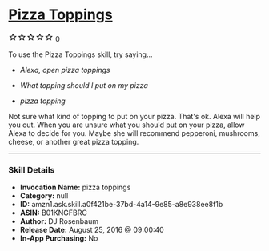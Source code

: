 # [Pizza Toppings](http://alexa.amazon.com/#skills/amzn1.ask.skill.a0f421be-37bd-4a14-9e85-a8e938ee8f1b)
![0 stars](../../images/ic_star_border_black_18dp_1x.png)![0 stars](../../images/ic_star_border_black_18dp_1x.png)![0 stars](../../images/ic_star_border_black_18dp_1x.png)![0 stars](../../images/ic_star_border_black_18dp_1x.png)![0 stars](../../images/ic_star_border_black_18dp_1x.png) 0

To use the Pizza Toppings skill, try saying...

* *Alexa, open pizza toppings*

* *What topping should I put on my pizza*

* *pizza topping*

Not sure what kind of topping to put on your pizza. That's ok. Alexa will help you out. When you are unsure what you should put on your pizza, allow Alexa to decide for you. Maybe she will recommend pepperoni, mushrooms, cheese, or another great pizza topping.

***

### Skill Details

* **Invocation Name:** pizza toppings
* **Category:** null
* **ID:** amzn1.ask.skill.a0f421be-37bd-4a14-9e85-a8e938ee8f1b
* **ASIN:** B01KNGFBRC
* **Author:** DJ Rosenbaum
* **Release Date:** August 25, 2016 @ 09:00:40
* **In-App Purchasing:** No
